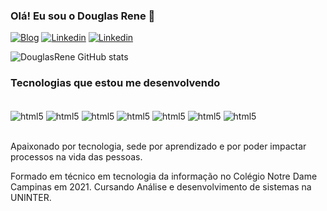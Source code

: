 ### Olá! Eu sou o Douglas Rene 👋

[![Blog](https://img.shields.io/website?label=douglasrene.com&style=for-the-badge&url=https://douglasrene.com/)](http://monip.org)
[![Linkedin](https://img.shields.io/badge/LinkedIn-0077B5?style=for-the-badge&logo=linkedin&logoColor=white)](http://monip.org)
[![Linkedin](https://img.shields.io/badge/Facebook-1877F2?style=for-the-badge&logo=facebook&logoColor=white)](http://monip.org)

![DouglasRene GitHub stats](https://github-readme-stats.vercel.app/api?username=DouglasRene&show_icons=true&theme=onedark)

### Tecnologias que estou me desenvolvendo

<div style="display: inline_block"><br/>
  <img align="center" alt="html5" src="https://img.shields.io/badge/HTML-239120?style=for-the-badge&logo=html5&logoColor=white" />
  <img align="center" alt="html5" src="https://img.shields.io/badge/CSS-239120?&style=for-the-badge&logo=css3&logoColor=white" />
  <img align="center" alt="html5" src="https://img.shields.io/badge/JavaScript-F7DF1E?style=for-the-badge&logo=javascript&logoColor=black" />
  <img align="center" alt="html5" src="https://img.shields.io/badge/Node.js-43853D?style=for-the-badge&logo=node.js&logoColor=white" />
  <img align="center" alt="html5" src="https://img.shields.io/badge/PHP-777BB4?style=for-the-badge&logo=php&logoColor=white" />
  <img align="center" alt="html5" src="https://img.shields.io/badge/React-20232A?style=for-the-badge&logo=react&logoColor=61DAFB" />
  <img align="center" alt="html5" src="https://img.shields.io/badge/TypeScript-007ACC?style=for-the-badge&logo=typescript&logoColor=white" />
</div><br/>

Apaixonado por tecnologia, sede por aprendizado e por poder impactar processos na vida das pessoas.

Formado em técnico em tecnologia da informação no Colégio Notre Dame Campinas em 2021.
Cursando Análise e desenvolvimento de sistemas na UNINTER.
